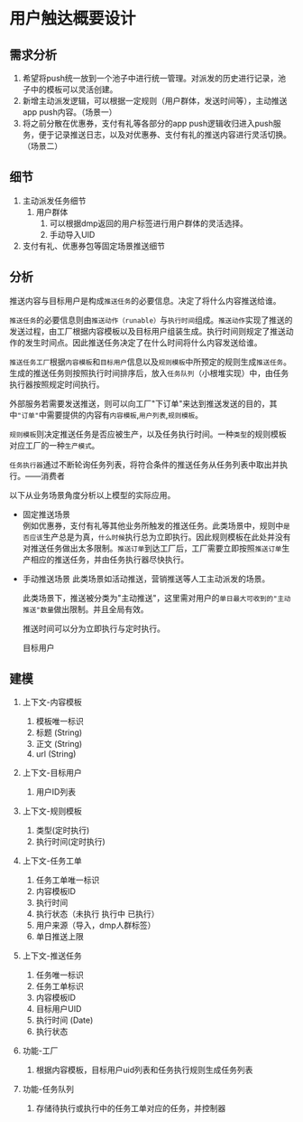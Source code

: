 # 用户触达概要设计

## 需求分析

1. 希望将push统一放到一个池子中进行统一管理。对派发的历史进行记录，池子中的模板可以灵活创建。
2. 新增主动派发逻辑，可以根据一定规则（用户群体，发送时间等），主动推送app push内容。（场景一）
3. 将之前分散在优惠券，支付有礼等各部分的app push逻辑收归进入push服务，便于记录推送日志，以及对优惠券、支付有礼的推送内容进行灵活切换。（场景二）

## 细节

1. 主动派发任务细节
   1. 用户群体
      1. 可以根据dmp返回的用户标签进行用户群体的灵活选择。
      2. 手动导入UID
2. 支付有礼、优惠券包等固定场景推送细节

## 分析

推送内容与目标用户是构成`推送任务`的必要信息。决定了将什么内容推送给谁。

`推送任务`的必要信息则由`推送动作（runable）`与`执行时间`组成。`推送动作`实现了推送的发送过程，由工厂根据内容模板以及目标用户组装生成。执行时间则规定了推送动作的发生时间点。因此推送任务决定了在什么时间将什么内容发送给谁。

`推送任务工厂`根据`内容模板`和`目标用户`信息以及`规则模板`中所预定的规则生成`推送任务`。生成的推送任务则按照执行时间排序后，放入`任务队列`（小根堆实现）中，由任务执行器按照规定时间执行。

外部服务若需要发送推送，则可以向工厂"下订单"来达到推送发送的目的，其中`"订单"`中需要提供的内容有`内容模板`,`用户列表`,`规则模板`。

`规则模板`则决定推送任务是否应被生产，以及任务执行时间。一种`类型`的规则模板对应工厂的一种`生产模式`。

`任务执行器`通过不断轮询任务列表，将符合条件的推送任务从任务列表中取出并执行。——消费者

以下从业务场景角度分析以上模型的实际应用。

- 固定推送场景  
  例如优惠券，支付有礼等其他业务所触发的推送任务。此类场景中，规则中`是否应该`生产总是为真，`什么时候`执行总为立即执行。因此规则模板在此处并没有对推送任务做出太多限制。`推送订单`到达工厂后，工厂需要立即按照`推送订单`生产相应的推送任务，并由任务执行器尽快执行。

- 手动推送场景
  此类场景如活动推送，营销推送等人工主动派发的场景。
  
  此类场景下，推送被分类为"主动推送"，这里需对用户的`单日最大可收到的"主动推送"数量`做出限制。并且全局有效。

  推送时间可以分为立即执行与定时执行。

  目标用户

## 建模  

1. 上下文-内容模板
   1. 模板唯一标识
   2. 标题 (String)
   3. 正文 (String)
   4. url (String)

2. 上下文-目标用户
   1. 用户ID列表

3. 上下文-规则模板
   1. 类型(定时执行)
   2. 执行时间(定时执行)

4. 上下文-任务工单
   1. 任务工单唯一标识
   2. 内容模板ID
   3. 执行时间
   4. 执行状态（未执行 执行中 已执行）
   5. 用户来源（导入，dmp人群标签）
   6. 单日推送上限

5. 上下文-推送任务
   1. 任务唯一标识
   2. 任务工单标识
   3. 内容模板ID
   4. 目标用户UID
   5. 执行时间 (Date)
   6. 执行状态

6. 功能-工厂
   1. 根据内容模板，目标用户uid列表和任务执行规则生成任务列表

7. 功能-任务队列
   1. 存储待执行或执行中的任务工单对应的任务，并控制器